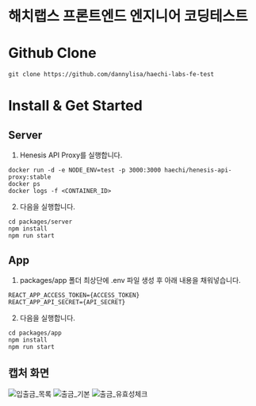 # 해치랩스 프론트엔드 엔지니어 코딩테스트

# Github Clone
```
git clone https://github.com/dannylisa/haechi-labs-fe-test
```

# Install & Get Started
## Server
1. Henesis API Proxy를 실행합니다.
```
docker run -d -e NODE_ENV=test -p 3000:3000 haechi/henesis-api-proxy:stable
docker ps
docker logs -f <CONTAINER_ID>
```
2. 다음을 실행합니다.
```
cd packages/server
npm install
npm run start
```

## App
1. packages/app 폴더 최상단에 .env 파일 생성 후 아래 내용을 채워넣습니다.
```
REACT_APP_ACCESS_TOKEN={ACCESS_TOKEN}
REACT_APP_API_SECRET={API_SECRET}
```

2. 다음을 실행합니다.
```
cd packages/app
npm install
npm run start
```

## 캡처 화면
![입출금_목록](https://user-images.githubusercontent.com/30591542/152655507-d551bcfd-300e-4597-b0e0-a7223f6cab9f.png)
![출금_기본](https://user-images.githubusercontent.com/30591542/152655511-3206b17d-bcec-435c-bc15-877cf461c9f0.png)
![출금_유효성체크](https://user-images.githubusercontent.com/30591542/152655515-26c434c8-e29b-4ebe-8466-d79d6fd0b242.png)

